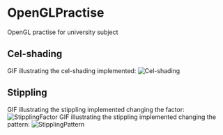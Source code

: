 # OpenGLPractise
OpenGL practise for university subject
## Cel-shading
GIF illustrating the cel-shading implemented:
![Cel-shading](recordings/cel-shading.gif)
## Stippling
GIF illustrating the stippling implemented changing the factor:
![StipplingFactor](recordings/stippling-factor-change.gif)
GIF illustrating the stippling implemented changing the pattern:
![StipplingPattern](recordings/stippling-pattern-change.gif)